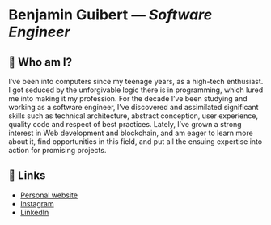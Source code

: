 # Benjamin Guibert — *Software Engineer*

## :bust_in_silhouette: Who am I?

I’ve been into computers since my teenage years, as a high-tech enthusiast. I got seduced by the unforgivable logic there is in programming, which lured me into making it my profession. For the decade I’ve been studying and working as a software engineer, I’ve discovered and assimilated significant skills such as technical architecture, abstract conception, user experience, quality code and respect of best practices. Lately, I’ve grown a strong interest in Web development and blockchain, and am eager to learn more about it, find opportunities in this field, and put all the ensuing expertise into action for promising projects.

## :link: Links

- [Personal website](https://bguibert.com)
- [Instagram](https://www.instagram.com/bgu.604)
- [LinkedIn](https://www.linkedin.com/in/bguibert/)
